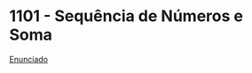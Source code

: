 # 1101 - Sequência de Números e Soma
[Enunciado](https://www.beecrowd.com.br/repository/UOJ_1101.html)